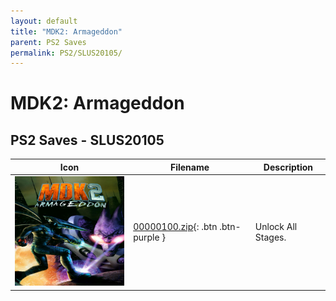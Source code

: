 ```yaml
---
layout: default
title: "MDK2: Armageddon"
parent: PS2 Saves
permalink: PS2/SLUS20105/
---
```

# MDK2: Armageddon

## PS2 Saves - SLUS20105

| Icon | Filename | Description |
|------|----------|-------------|
| ![MDK2: Armageddon](icon0.png) | [00000100.zip](00000100.zip){: .btn .btn-purple } | Unlock All Stages. |
